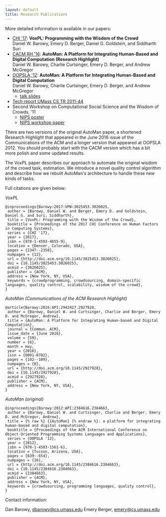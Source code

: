 ```yaml
---
layout: default
title: Research Publications
---
```


More detailed information is available in our papers:

  * [CHI '17](http://barowy.net/papers/voxpl-chi.pdf): __VoxPL: Programming with the Wisdom of the Crowd__  
  Daniel W. Barowy, Emery D. Berger, Daniel G. Goldstein, and Siddharth Suri
  * [CACM RH '16](http://dl.acm.org/citation.cfm?id=2927928): __AutoMan: A Platform for Integrating Human-Based and Digital Computation (Research Highlight)__  
  Daniel W. Barowy, Charlie Curtsinger, Emery D. Berger, and Andrew McGregor
  * [OOPSLA '12](http://www.cs.umass.edu/~emery/pubs/res0007-barowy.pdf): __AutoMan: A Platform for Integrating Human-Based and Digital Computation__  
  Daniel W. Barowy, Charlie Curtsinger, Emery D. Berger, and Andrew McGregor
    - [talk slides](https://s3.amazonaws.com/dbarowy-cics-assets/automan_oopsla_2012.ppt)
  * [Tech report UMass CS TR 2011-44](http://www.cs.umass.edu/~emery/pubs/AutoMan-UMass-CS-TR2011-44.pdf)
  * Second Workshop on Computational Social Science and the Wisdom of Crowds, '11
    - [NIPS poster](http://www.cs.umass.edu/~dbarowy/automan_nips_poster.jpg)
    - [NIPS workshop paper](http://www.cs.umass.edu/~wallach/workshops/nips2011css/papers/Barowy.pdf)

  There are two versions of the original AutoMan paper, a shortened Research Highlight that appeared in the June 2016 issue of the Communications of the ACM and a longer version that appeared at OOPSLA 2012.  You should probably start with the CACM version which has a bit more polish and some updated results.
  
  The VoxPL paper describes our approach to automate the original wisdom of the crowd task, estimation.  We introduce a novel quality control algorithm and describe how we rebuilt AutoMan's architecture to handle these new kinds of tasks.

  Full citations are given below:

*VoxPL*

```
@inproceedings{Barowy:2017:VPW:3025453.3026025,
 author = {Barowy, Daniel W. and Berger, Emery D. and Goldstein, Daniel G. and Suri, Siddharth},
 title = {VoxPL: Programming with the Wisdom of the Crowd},
 booktitle = {Proceedings of the 2017 CHI Conference on Human Factors in Computing Systems},
 series = {CHI '17},
 year = {2017},
 isbn = {978-1-4503-4655-9},
 location = {Denver, Colorado, USA},
 pages = {2347--2358},
 numpages = {12},
 url = {http://doi.acm.org/10.1145/3025453.3026025},
 doi = {10.1145/3025453.3026025},
 acmid = {3026025},
 publisher = {ACM},
 address = {New York, NY, USA},
 keywords = {crowdprogramming, crowdsourcing, domain-specific languages, quality control, scalability, wisdom of the crowd},
}
```

*AutoMan (Communications of the ACM Research Highlight)*

```
@article{Barowy:2016:API:2942427.2927928,
 author = {Barowy, Daniel W. and Curtsinger, Charlie and Berger, Emery D. and McGregor, Andrew},
 title = {AutoMan: A Platform for Integrating Human-based and Digital Computation},
 journal = {Commun. ACM},
 issue_date = {June 2016},
 volume = {59},
 number = {6},
 month = may,
 year = {2016},
 issn = {0001-0782},
 pages = {102--109},
 numpages = {8},
 url = {http://doi.acm.org/10.1145/2927928},
 doi = {10.1145/2927928},
 acmid = {2927928},
 publisher = {ACM},
 address = {New York, NY, USA},
}
```

*AutoMan (original)*

```
@inproceedings{Barowy:2012:API:2384616.2384663,
 author = {Barowy, Daniel W. and Curtsinger, Charlie and Berger, Emery D. and McGregor, Andrew},
 title = {% raw %} {{AutoMan} {% endraw %}: a platform for integrating human-based and digital computation},
 booktitle = {Proceedings of the ACM International Conference on Object-Oriented Programming Systems Languages and Applications},
 series = {OOPSLA '12},
 year = {2012},
 isbn = {978-1-4503-1561-6},
 location = {Tucson, Arizona, USA},
 pages = {639--654},
 numpages = {16},
 url = {http://doi.acm.org/10.1145/2384616.2384663},
 doi = {10.1145/2384616.2384663},
 acmid = {2384663},
 publisher = {ACM},
 address = {New York, NY, USA},
 keywords = {crowdsourcing, programming languages, quality control},
}
```

Contact information:

  Dan Barowy, dbarowy@cs.umass.edu
  Emery Berger, emery@cs.umass.edu